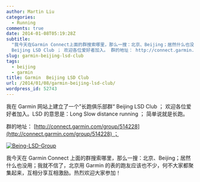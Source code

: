 ```yaml
---
author: Martin Liu
categories:
  - Running
comments: true
date: 2014-01-08T05:19:28Z
subtitle:
  "我今天在Garmin Connect上面的群搜索哪里，那么一搜：北京、Beijing；居然什么也没用；我就不信了，北京用Garmin的表的跑友应该也不少，何不大家都聚集起来，互相分享互相激励。热烈欢迎大家参加！我在Garmin网站上建立了一个”长跑俱乐部群“
  Beijing LSD Club ； 欢迎各位爱好者加入。 群的地址： http://connect.garmin.com/group/514228 "
slug: garmin-beijing-lsd-club
tags:
  - beijing
  - garmin
title: Garmin  Beijing LSD Club
url: /2014/01/08/garmin-beijing-lsd-club/
wordpress_id: 52743
---
```


我在 Garmin 网站上建立了一个”长跑俱乐部群“ Beijing LSD Club ； 欢迎各位爱好者加入。LSD 的意思是：Long Slow distance running ； 简单说就是长跑。

群的地址： [http://connect.garmin.com/group/514228](http://connect.garmin.com/group/514228) ；

[![Being-LSD-Group](http://7bv9gn.com1.z0.glb.clouddn.com/wp-content/uploads/2014/01/Being-LSD-Group.png)](http://7bv9gn.com1.z0.glb.clouddn.com/wp-content/uploads/2014/01/Being-LSD-Group.png)

我今天在 Garmin Connect 上面的群搜索哪里，那么一搜：北京、Beijing；居然什么也没用；我就不信了，北京用 Garmin 的表的跑友应该也不少，何不大家都聚集起来，互相分享互相激励。热烈欢迎大家参加！
